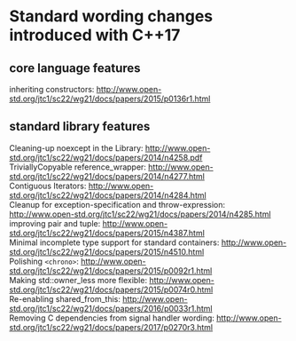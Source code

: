 # Standard wording changes introduced with C++17
## core language features
inheriting constructors: http://www.open-std.org/jtc1/sc22/wg21/docs/papers/2015/p0136r1.html  

## standard library features
Cleaning-up noexcept in the Library: http://www.open-std.org/jtc1/sc22/wg21/docs/papers/2014/n4258.pdf  
TriviallyCopyable reference_wrapper: http://www.open-std.org/jtc1/sc22/wg21/docs/papers/2014/n4277.html  
Contiguous Iterators: http://www.open-std.org/jtc1/sc22/wg21/docs/papers/2014/n4284.html  
Cleanup for exception-specification and throw-expression: http://www.open-std.org/jtc1/sc22/wg21/docs/papers/2014/n4285.html  
improving pair and tuple: http://www.open-std.org/jtc1/sc22/wg21/docs/papers/2015/n4387.html  
Minimal incomplete type support for standard containers: http://www.open-std.org/jtc1/sc22/wg21/docs/papers/2015/n4510.html  
Polishing `<chrono>`: http://www.open-std.org/jtc1/sc22/wg21/docs/papers/2015/p0092r1.html  
Making std::owner_less more flexible: http://www.open-std.org/jtc1/sc22/wg21/docs/papers/2015/p0074r0.html  
Re-enabling shared_from_this: http://www.open-std.org/jtc1/sc22/wg21/docs/papers/2016/p0033r1.html  
Removing C dependencies from signal handler wording: http://www.open-std.org/jtc1/sc22/wg21/docs/papers/2017/p0270r3.html  


